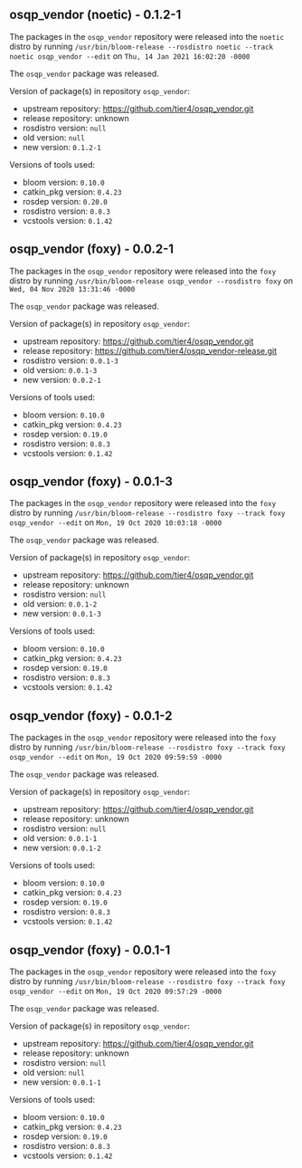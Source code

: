 ## osqp_vendor (noetic) - 0.1.2-1

The packages in the `osqp_vendor` repository were released into the `noetic` distro by running `/usr/bin/bloom-release --rosdistro noetic --track noetic osqp_vendor --edit` on `Thu, 14 Jan 2021 16:02:20 -0000`

The `osqp_vendor` package was released.

Version of package(s) in repository `osqp_vendor`:

- upstream repository: https://github.com/tier4/osqp_vendor.git
- release repository: unknown
- rosdistro version: `null`
- old version: `null`
- new version: `0.1.2-1`

Versions of tools used:

- bloom version: `0.10.0`
- catkin_pkg version: `0.4.23`
- rosdep version: `0.20.0`
- rosdistro version: `0.8.3`
- vcstools version: `0.1.42`


## osqp_vendor (foxy) - 0.0.2-1

The packages in the `osqp_vendor` repository were released into the `foxy` distro by running `/usr/bin/bloom-release osqp_vendor --rosdistro foxy` on `Wed, 04 Nov 2020 13:31:46 -0000`

The `osqp_vendor` package was released.

Version of package(s) in repository `osqp_vendor`:

- upstream repository: https://github.com/tier4/osqp_vendor.git
- release repository: https://github.com/tier4/osqp_vendor-release.git
- rosdistro version: `0.0.1-3`
- old version: `0.0.1-3`
- new version: `0.0.2-1`

Versions of tools used:

- bloom version: `0.10.0`
- catkin_pkg version: `0.4.23`
- rosdep version: `0.19.0`
- rosdistro version: `0.8.3`
- vcstools version: `0.1.42`


## osqp_vendor (foxy) - 0.0.1-3

The packages in the `osqp_vendor` repository were released into the `foxy` distro by running `/usr/bin/bloom-release --rosdistro foxy --track foxy osqp_vendor --edit` on `Mon, 19 Oct 2020 10:03:18 -0000`

The `osqp_vendor` package was released.

Version of package(s) in repository `osqp_vendor`:

- upstream repository: https://github.com/tier4/osqp_vendor.git
- release repository: unknown
- rosdistro version: `null`
- old version: `0.0.1-2`
- new version: `0.0.1-3`

Versions of tools used:

- bloom version: `0.10.0`
- catkin_pkg version: `0.4.23`
- rosdep version: `0.19.0`
- rosdistro version: `0.8.3`
- vcstools version: `0.1.42`


## osqp_vendor (foxy) - 0.0.1-2

The packages in the `osqp_vendor` repository were released into the `foxy` distro by running `/usr/bin/bloom-release --rosdistro foxy --track foxy osqp_vendor --edit` on `Mon, 19 Oct 2020 09:59:59 -0000`

The `osqp_vendor` package was released.

Version of package(s) in repository `osqp_vendor`:

- upstream repository: https://github.com/tier4/osqp_vendor.git
- release repository: unknown
- rosdistro version: `null`
- old version: `0.0.1-1`
- new version: `0.0.1-2`

Versions of tools used:

- bloom version: `0.10.0`
- catkin_pkg version: `0.4.23`
- rosdep version: `0.19.0`
- rosdistro version: `0.8.3`
- vcstools version: `0.1.42`


## osqp_vendor (foxy) - 0.0.1-1

The packages in the `osqp_vendor` repository were released into the `foxy` distro by running `/usr/bin/bloom-release --rosdistro foxy --track foxy osqp_vendor --edit` on `Mon, 19 Oct 2020 09:57:29 -0000`

The `osqp_vendor` package was released.

Version of package(s) in repository `osqp_vendor`:

- upstream repository: https://github.com/tier4/osqp_vendor.git
- release repository: unknown
- rosdistro version: `null`
- old version: `null`
- new version: `0.0.1-1`

Versions of tools used:

- bloom version: `0.10.0`
- catkin_pkg version: `0.4.23`
- rosdep version: `0.19.0`
- rosdistro version: `0.8.3`
- vcstools version: `0.1.42`


